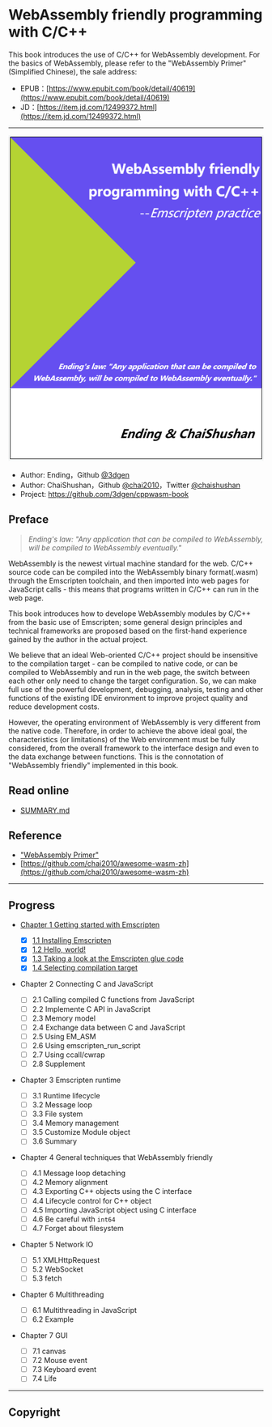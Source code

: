 #  WebAssembly friendly programming with C/C++

This book introduces the use of C/C++ for WebAssembly development. For the basics of WebAssembly, please refer to the "WebAssembly Primer"(Simplified Chinese), the sale address:

- EPUB：[https://www.epubit.com/book/detail/40619](https://www.epubit.com/book/detail/40619)
- JD：[https://item.jd.com/12499372.html](https://item.jd.com/12499372.html)

----

![](cover.png)

- Author: Ending，Github [@3dgen](https://github.com/3dgen)
- Author: ChaiShushan，Github [@chai2010](https://github.com/chai2010)，Twitter [@chaishushan](https://twitter.com/chaishushan)
- Project: https://github.com/3dgen/cppwasm-book

## Preface

> *Ending's law: "Any application that can be compiled to WebAssembly, will be compiled to WebAssembly eventually."*

WebAssembly is the newest virtual machine standard for the web. C/C++ source code can be compiled into the WebAssembly binary format(.wasm) through the Emscripten toolchain, and then imported into web pages for JavaScript calls - this means that programs written in C/C++ can run in the web page.

This book introduces how to develope WebAssembly modules by C/C++ from the basic use of Emscripten; some general design principles and technical frameworks are proposed based on the first-hand experience gained by the author in the actual project.

We believe that an ideal Web-oriented C/C++ project should be insensitive to the compilation target - can be compiled to native code, or can be compiled to WebAssembly and run in the web page, the switch between each other only need to change the target configuration. So, we can make full use of the powerful development, debugging, analysis, testing and other functions of the existing IDE environment to improve project quality and reduce development costs.

However, the operating environment of WebAssembly is very different from the native code. Therefore, in order to achieve the above ideal goal, the characteristics (or limitations) of the Web environment must be fully considered, from the overall framework to the interface design and even to the data exchange between functions. This is the connotation of "WebAssembly friendly" implemented in this book.

## Read online

- [SUMMARY.md](SUMMARY.md)

## Reference

- ["WebAssembly Primer"](https://www.epubit.com/book/detail/40619)
- [https://github.com/chai2010/awesome-wasm-zh](https://github.com/chai2010/awesome-wasm-zh)

----

## Progress

* [Chapter 1 Getting started with Emscripten](ch1-quick-guide/readme.md)
  * [x] [1.1 Installing Emscripten](ch1-quick-guide/ch1-01-install.md)
  * [x] [1.2 Hello, world!](ch1-quick-guide/ch1-02-helloworld.md)
  * [x] [1.3 Taking a look at the Emscripten glue code](ch1-quick-guide/ch1-03-glue-code.md)
  * [x] [1.4 Selecting compilation target](ch1-quick-guide/ch1-04-compile.md)

* Chapter 2 Connecting C and JavaScript
  * [ ] 2.1 Calling compiled C functions from JavaScript
  * [ ] 2.2 Implemente C API in JavaScript
  * [ ] 2.3 Memory model
  * [ ] 2.4 Exchange data between C and JavaScript
  * [ ] 2.5 Using EM_ASM
  * [ ] 2.6 Using emscripten_run_script
  * [ ] 2.7 Using ccall/cwrap
  * [ ] 2.8 Supplement

* Chapter 3 Emscripten runtime
  * [ ] 3.1 Runtime lifecycle
  * [ ] 3.2 Message loop
  * [ ] 3.3 File system
  * [ ] 3.4 Memory management
  * [ ] 3.5 Customize Module object
  * [ ] 3.6 Summary

* Chapter 4 General techniques that WebAssembly friendly
  * [ ] 4.1 Message loop detaching
  * [ ] 4.2 Memory alignment
  * [ ] 4.3 Exporting C++ objects using the C interface
  * [ ] 4.4 Lifecycle control for C++ object
  * [ ] 4.5 Importing JavaScript object using C interface
  * [ ] 4.6 Be careful with `int64`
  * [ ] 4.7 Forget about filesystem

* Chapter 5 Network IO
  * [ ] 5.1 XMLHttpRequest
  * [ ] 5.2 WebSocket
  * [ ] 5.3 fetch

* Chapter 6 Multithreading
  * [ ] 6.1 Multithreading in JavaScript
  * [ ] 6.2 Example
  <!--* [ ] 6.3 A simple framework for multithreading-->

* Chapter 7 GUI
  * [ ] 7.1 canvas
  * [ ] 7.2 Mouse event
  * [ ] 7.3 Keyboard event
  * [ ] 7.4 Life

<!--* Chapter 8 Project management
  * [ ] 8.1 Using Makefile
  * [ ] 8.2 Using static library-->

----

## Copyright


